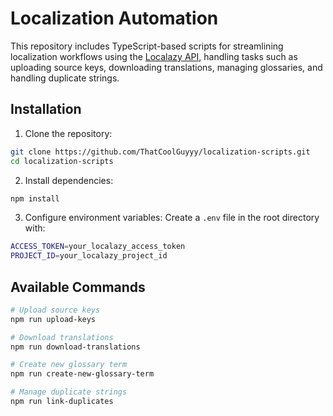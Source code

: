 # Localization Automation

This repository includes TypeScript-based scripts for streamlining localization workflows using the [Localazy API](https://localazy.com/docs/api/introduction), handling tasks such as uploading source keys, downloading translations, managing glossaries, and handling duplicate strings.

## Installation

1. Clone the repository:
```bash
git clone https://github.com/ThatCoolGuyyy/localization-scripts.git
cd localization-scripts
```

2. Install dependencies:
```bash
npm install
```

3. Configure environment variables:
Create a `.env` file in the root directory with:
```bash
ACCESS_TOKEN=your_localazy_access_token
PROJECT_ID=your_localazy_project_id
```

## Available Commands

```bash
# Upload source keys
npm run upload-keys

# Download translations
npm run download-translations

# Create new glossary term
npm run create-new-glossary-term

# Manage duplicate strings
npm run link-duplicates
```